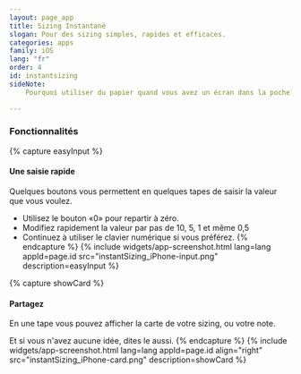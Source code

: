 ```yaml
---
layout: page_app
title: Sizing Instantané
slogan: Pour des sizing simples, rapides et efficaces.
categories: apps
family: iOS
lang: "fr"
order: 4
id: instantsizing
sideNote:
    Pourquoi utiliser du papier quand vous avez un écran dans la poche?

---
```


### Fonctionnalités

{% capture easyInput %}
#### Une saisie rapide

Quelques boutons vous permettent en quelques tapes de
saisir la valeur que vous voulez.

- Utilisez le bouton «0» pour repartir à zéro.
- Modifiez rapidement la valeur par pas de 10, 5, 1 et même 0,5
- Continuez à utiliser le clavier numérique si vous préférez.
{% endcapture %}
{% include widgets/app-screenshot.html 
        lang=lang appId=page.id src="instantSizing_iPhone-input.png"
        description=easyInput %}


{% capture showCard %}
#### Partagez

En une tape vous pouvez afficher la carte de votre sizing, ou votre note.

Et si vous n'avez aucune idée, dites le aussi.
{% endcapture %}
{% include widgets/app-screenshot.html 
        lang=lang appId=page.id align="right"
        src="instantSizing_iPhone-card.png"
        description=showCard %}


